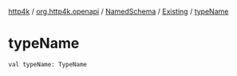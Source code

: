 [http4k](../../../index.md) / [org.http4k.openapi](../../index.md) / [NamedSchema](../index.md) / [Existing](index.md) / [typeName](./type-name.md)

# typeName

`val typeName: TypeName`